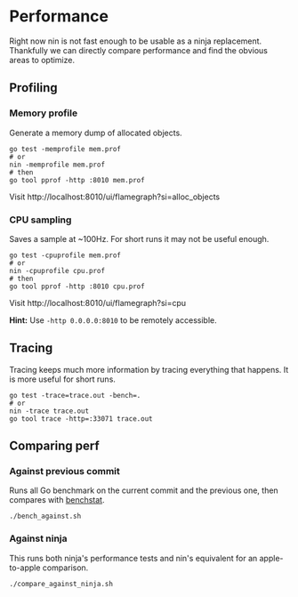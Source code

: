# Performance

Right now nin is not fast enough to be usable as a ninja replacement. Thankfully
we can directly compare performance and find the obvious areas to optimize.


## Profiling

### Memory profile

Generate a memory dump of allocated objects.

```
go test -memprofile mem.prof
# or
nin -memprofile mem.prof
# then
go tool pprof -http :8010 mem.prof
```

Visit http://localhost:8010/ui/flamegraph?si=alloc_objects


### CPU sampling

Saves a sample at ~100Hz. For short runs it may not be useful enough.

```
go test -cpuprofile mem.prof
# or
nin -cpuprofile cpu.prof
# then
go tool pprof -http :8010 cpu.prof
```

Visit http://localhost:8010/ui/flamegraph?si=cpu

**Hint:** Use `-http 0.0.0.0:8010` to be remotely accessible.


## Tracing

Tracing keeps much more information by tracing everything that happens. It is
more useful for short runs.

```
go test -trace=trace.out -bench=.
# or
nin -trace trace.out
go tool trace -http=:33071 trace.out
```


## Comparing perf

### Against previous commit

Runs all Go benchmark on the current commit and the previous one, then compares
with [benchstat](golang.org/x/perf/cmd/benchstat).

```
./bench_against.sh
```

### Against ninja

This runs both ninja's performance tests and nin's equivalent for an
apple-to-apple comparison.

```
./compare_against_ninja.sh
```
